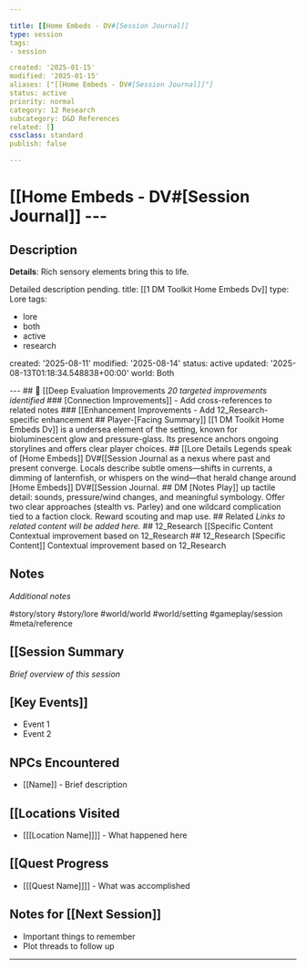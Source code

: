 ```yaml
---

title: [[Home Embeds - DV#[Session Journal]]
type: session
tags:
- session

created: '2025-01-15'
modified: '2025-01-15'
aliases: ["[[Home Embeds - DV#[Session Journal]]"]
status: active
priority: normal
category: 12 Research
subcategory: D&D References
related: []
cssclass: standard
publish: false

---
```


 # [[Home Embeds - DV#[Session Journal]] ---

## Description

**Details**: Rich sensory elements bring this to life.

Detailed description pending.
title: [[1 DM Toolkit Home Embeds Dv]]
type: Lore
tags:
- lore
- both
- active
- research

created: '2025-08-11'
modified: '2025-08-14'
status: active
updated: '2025-08-13T01:18:34.548838+00:00'
world: Both

--- ## 🔧 [[Deep Evaluation Improvements *20 targeted improvements identified* ### [Connection Improvements]] - Add cross-references to related notes ### [[Enhancement Improvements - Add 12_Research-specific enhancement ## Player-[Facing Summary]] [[1 DM Toolkit Home Embeds Dv]] is a undersea element of the setting, known for bioluminescent glow and pressure-glass. Its presence anchors ongoing storylines and offers clear player choices. ## [[Lore Details Legends speak of [Home Embeds]] DV#[[Session Journal as a nexus where past and present converge. Locals describe subtle omens—shifts in currents, a dimming of lanternfish, or whispers on the wind—that herald change around [Home Embeds]] DV#[[Session Journal. ## DM [Notes Play]] up tactile detail: sounds, pressure/wind changes, and meaningful symbology. Offer two clear approaches (stealth vs. Parley) and one wildcard complication tied to a faction clock. Reward scouting and map use. ## Related *Links to related content will be added here.* ## 12_Research [[Specific Content Contextual improvement based on 12_Research ## 12_Research [Specific Content]] Contextual improvement based on 12_Research

## Notes

*Additional notes*

#story/story
#story/lore
#world/world
#world/setting
#gameplay/session
#meta/reference
## [[Session Summary
*Brief overview of this session*

## [Key Events]]
- Event 1
- Event 2

## NPCs Encountered
- [[Name]] - Brief description

## [[Locations Visited
- [[[Location Name]]]] - What happened here

## [[Quest Progress
- [[[Quest Name]]]] - What was accomplished

## Notes for [[Next Session]]
- Important things to remember
- Plot threads to follow up

---
